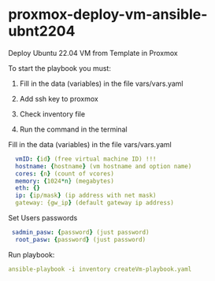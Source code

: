 # proxmox-deploy-vm-ansible-ubnt2204
Deploy Ubuntu 22.04 VM from  Template in Proxmox

To start the playbook you must:

1. Fill in the data (variables) in the file vars/vars.yaml

2. Add ssh key to proxmox

3. Check inventory file

4. Run the command in the terminal

Fill in the data (variables) in the file vars/vars.yaml

```yaml
  vmID: {id} (free virtual machine ID) !!!
  hostname: {hostname} (vm hostname and option name)
  cores: {n} (count of vcores)
  memory: {1024*n} (megabytes) 
  eth: {}
  ip: {ip/mask} (ip address with net mask)
  gateway: {gw_ip} (default gateway ip address)
```

Set Users passwords
```yaml
 sadmin_pasw: {password} (just password)
  root_pasw: {password} (just password)  
```

Run playbook:
```yaml
ansible-playbook -i inventory createVm-playbook.yaml
```
